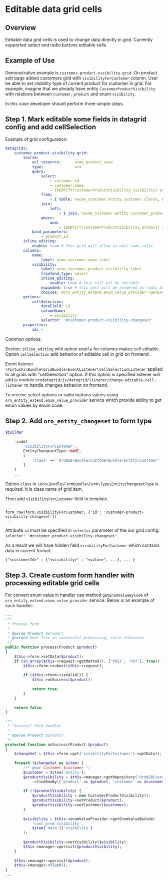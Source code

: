 Editable data grid cells
========================

## Overview

Editable data grid cells is used to change data directly in grid. Currently supported select and radio buttons editable cells.

## Example of Use

Demonstrative example is ``customer-product-visibility-grid``. On product edit page added customers grid with ``visibilityForCustomer`` column.
User be able to set visibility type of current product for customer in grid.
For example, imagine that we already have entity  ``CustomerProductVisibility`` with relations between ``customer``, ``product`` and enum ``visibility``.

In this case developer should perform three simple steps.

Step 1. Mark editable some fields in datagrid config and add cellSelection
--------------------------------------------------------------------------

Example of grid configuration:
``` yml
datagrids:
    customer-product-visibility-grid:
        source:
            acl_resource:      acme_product_view
            type:              orm
            query:
                select:
                    - customer.id
                    - customer.name
                    - IDENTITY(customerProductVisibility.visibility) as visibility
                from:
                    - { table: %acme_customer.entity.customer.class%, alias: customer }
                join:
                    left:
                        - { join: %acme_customer.entity.customer_product_visibility.class%, alias: customerProductVisibility, conditionType: WITH, condition: 'customerProductVisibility.customer = customer' }
                where:
                    and:
                        - IDENTITY(customerProductVisibility.product) = :product_id
            bind_parameters:
                - product_id
        inline_editing:
            enable: true # this grid will allow to edit some cells
        columns:
            name:
                label: acme.customer.name.label
            visibility:
                label: acme.customer.product_visibility.label
                frontend_type: select
                inline_editing:
                    enable: true # this cell wil be editable
                expanded: true # this cell will be rendered as radio buttons
                choices: @oro_entity_extend.enum_value_provider->getEnumChoicesByCode('cust_prod_visibility')
        options:
            cellSelection:
                dataField: id
                columnName:
                    - visibility
                selector: '#customer-product-visibility-changeset'
        properties:
            id: ~
```
Common options:

Section ``inline_editing`` with option ``enable`` for columns makes cell editable.
Option ``cellSelection`` add behavior of editable cell in grid on frontend.

Event listener ``\Pintushi\Bundle\GridBundle\EventListener\CellSelectionListener`` applied to all grids with "cellSelection" option.
If this option is specified listener will add js module ``orodatagrid/js/datagrid/listener/change-editable-cell-listener`` to handle changes behavior on frontend.

To receive select options or radio buttons values using ``oro_entity_extend.enum_value_provider`` service which provide ability to get enum values by enum code.

Step 2. Add ``oro_entity_changeset`` to form type
-------------------------------------------------

```php
$builder
    ... 
    ->add(
        'visibilityForCustomer',
        EntityChangesetType::NAME,
        [
            'class' => 'OroB2B\Bundle\CustomerBundle\Entity\Customer'
        ]
    )
    ...
```

Option ``class`` in ``\Oro\Bundle\FormBundle\Form\Type\EntityChangesetType`` is required. It is class name of grid item.

Then add ``visibilityForCustomer`` field in template.
``` twig
...
form_row(form.visibilityForCustomer, {'id': 'customer-product-visibility-changeset'})
...
```

Attribute ``id`` must be specified in ``selector`` parameter of the our grid config: ``selector: '#customer-product-visibility-changeset'``.

As a result we will have hidden field ``visibilityForCustomer`` which contains data in current format:
```
{"<customerId>" : {"<visibility>" : "<value>", ...}, ... }
```

Step 3. Create custom form handler with processing editable grid cells
----------------------------------------------------------------------
For convert enum value in handler use method ``getEnumValueByCode`` of ``oro_entity_extend.enum_value_provider`` service.
Below is an example of such handler:
```php
...
/**
 * Process form
 *
 * @param Product $product
 * @return bool True on successful processing, false otherwise
 */
public function process(Product $product)
{
    $this->form->setData($product);
    if (in_array($this->request->getMethod(), ['POST', 'PUT'], true)) {
        $this->form->submit($this->request);
        
        if ($this->form->isValid()) {
            $this->onSuccess($product);
            
            return true;
        }
    }
    
    return false;
}

/**
 * "Success" form handler
 *
 * @param Product $product
 */
protected function onSuccess(Product $product)
{
    $changeSet = $this->form->get('visibilityForCustomer')->getData();
    
    foreach ($changeSet as $item) {
        /** @var Customer $customer */
        $customer = $item['entity'];
        $productVisibility = $this->manager->getRepository('OroB2BCustomerBundle:CustomerProductVisibility')
            ->findOneBy(['product' => $product, 'customer' => $customer]);
            
        if (!$productVisibility) {
            $productVisibility = new CustomerProductVisibility();
            $productVisibility->setProduct($product);
            $productVisibility->setCustomer($customer);
        }
        
        $visibility = $this->enumValueProvider->getEnumValueByCode(
            'cust_prod_visibility',
            $item['data']['visibility']
        );
        
        $productVisibility->setVisibility($visibility);
        $this->manager->persist($productVisibility);
    }
    
    $this->manager->persist($product);
    $this->manager->flush();
}
...
```